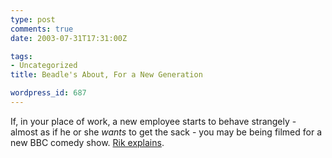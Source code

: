 ```yaml
---
type: post
comments: true
date: 2003-07-31T17:31:00Z

tags:
- Uncategorized
title: Beadle's About, For a New Generation

wordpress_id: 687
---
```


If, in your place of work, a new employee starts to behave strangely - almost as if he or she _wants_ to get the sack - you may be being filmed for a new BBC comedy show. [Rik explains](http://www.mememachine.net/blog.html#thu31).
